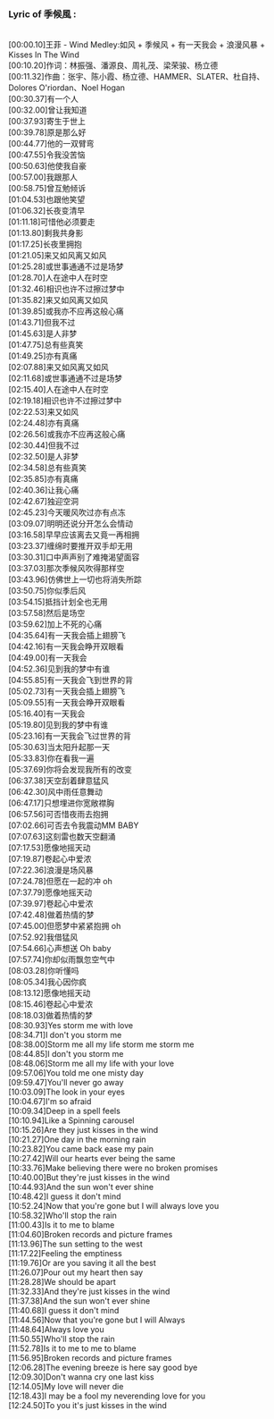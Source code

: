 <h3>Lyric of 季候風 :</h3><p><br>[00:00.10]王菲 - Wind Medley:如风 + 季候风 + 有一天我会 + 浪漫风暴 + Kisses In The Wind
<br>[00:10.20]作词：林振强、潘源良、周礼茂、梁荣骏、杨立德
<br>[00:11.32]作曲：张宇、陈小霞、杨立德、HAMMER、SLATER、杜自持、Dolores O'riordan、Noel Hogan
<br>[00:30.37]有一个人
<br>[00:32.00]曾让我知道
<br>[00:37.93]寄生于世上
<br>[00:39.78]原是那么好
<br>[00:44.77]他的一双臂弯
<br>[00:47.55]令我没苦恼
<br>[00:50.63]他使我自豪
<br>[00:57.00]我跟那人
<br>[00:58.75]曾互勉倾诉
<br>[01:04.53]也跟他笑望
<br>[01:06.32]长夜变清早
<br>[01:11.18]可惜他必须要走
<br>[01:13.80]剩我共身影
<br>[01:17.25]长夜里拥抱
<br>[01:21.05]来又如风离又如风
<br>[01:25.28]或世事通通不过是场梦
<br>[01:28.70]人在途中人在时空
<br>[01:32.46]相识也许不过擦过梦中
<br>[01:35.82]来又如风离又如风
<br>[01:39.85]或我亦不应再这般心痛
<br>[01:43.71]但我不过
<br>[01:45.63]是人非梦
<br>[01:47.75]总有些真笑
<br>[01:49.25]亦有真痛
<br>[02:07.88]来又如风离又如风
<br>[02:11.68]或世事通通不过是场梦
<br>[02:15.40]人在途中人在时空
<br>[02:19.18]相识也许不过擦过梦中
<br>[02:22.53]来又如风
<br>[02:24.48]亦有真痛
<br>[02:26.56]或我亦不应再这般心痛
<br>[02:30.44]但我不过
<br>[02:32.50]是人非梦
<br>[02:34.58]总有些真笑
<br>[02:35.85]亦有真痛
<br>[02:40.36]让我心痛
<br>[02:42.67]独迎空洞
<br>[02:45.23]今天暖风吹过亦有点冻
<br>[03:09.07]明明还说分开怎么会情动
<br>[03:16.58]早早应该离去又竟一再相拥
<br>[03:23.37]缠绵时要推开双手却无用
<br>[03:30.31]口中声声别了难掩渴望面容
<br>[03:37.03]那次季候风吹得那样空
<br>[03:43.96]仿佛世上一切也将消失所踪
<br>[03:50.75]你似季后风
<br>[03:54.15]抵挡计划全也无用
<br>[03:57.58]然后是场空
<br>[03:59.62]加上不死的心痛
<br>[04:35.64]有一天我会插上翅膀飞
<br>[04:42.16]有一天我会睁开双眼看
<br>[04:49.00]有一天我会
<br>[04:52.36]见到我的梦中有谁
<br>[04:55.85]有一天我会飞到世界的背
<br>[05:02.73]有一天我会插上翅膀飞
<br>[05:09.55]有一天我会睁开双眼看
<br>[05:16.40]有一天我会
<br>[05:19.80]见到我的梦中有谁
<br>[05:23.16]有一天我会飞过世界的背
<br>[05:30.63]当太阳升起那一天
<br>[05:33.83]你在看我一遍
<br>[05:37.69]你将会发现我所有的改变
<br>[06:37.38]天空刮着肆意猛风
<br>[06:42.30]风中雨任意舞动
<br>[06:47.17]只想埋进你宽敞襟胸
<br>[06:57.56]可否惜夜雨去抱拥
<br>[07:02.66]可否去令我震动MM BABY
<br>[07:07.63]这刻雷也数天空翻涌
<br>[07:17.53]愿像地摇天动
<br>[07:19.87]卷起心中爱浓
<br>[07:22.36]浪漫是场风暴
<br>[07:24.78]但愿在一起的冲 oh
<br>[07:37.79]愿像地摇天动
<br>[07:39.97]卷起心中爱浓
<br>[07:42.48]做着热情的梦
<br>[07:45.00]但愿梦中紧紧抱拥 oh
<br>[07:52.92]我借猛风
<br>[07:54.66]心声想送 Oh baby
<br>[07:57.74]你却似雨飘忽空气中
<br>[08:03.28]你听懂吗
<br>[08:05.34]我心因你疯
<br>[08:13.12]愿像地摇天动
<br>[08:15.46]卷起心中爱浓
<br>[08:18.03]做着热情的梦
<br>[08:30.93]Yes storm me with love
<br>[08:34.71]I don't you storm me
<br>[08:38.00]Storm me all my life storm me storm me
<br>[08:44.85]I don't you storm me
<br>[08:48.06]Storm me all my life with your love
<br>[09:57.06]You told me one misty day
<br>[09:59.47]You'll never go away
<br>[10:03.09]The look in your eyes
<br>[10:04.67]I'm so afraid
<br>[10:09.34]Deep in a spell feels
<br>[10:10.94]Like a Spinning carousel
<br>[10:15.26]Are they just kisses in the wind
<br>[10:21.27]One day in the morning rain
<br>[10:23.82]You came back ease my pain
<br>[10:27.42]Will our hearts ever being the same
<br>[10:33.76]Make believing there were no broken promises
<br>[10:40.00]But they're just kisses in the wind
<br>[10:44.93]And the sun won't ever shine
<br>[10:48.42]I guess it don't mind
<br>[10:52.24]Now that you're gone but I will always love you
<br>[10:58.32]Who'll stop the rain
<br>[11:00.43]Is it to me to blame
<br>[11:04.60]Broken records and picture frames
<br>[11:13.96]The sun setting to the west
<br>[11:17.22]Feeling the emptiness
<br>[11:19.76]Or are you saving it all the best
<br>[11:26.07]Pour out my heart then say
<br>[11:28.28]We should be apart
<br>[11:32.33]And they're just kisses in the wind
<br>[11:37.38]And the sun won't ever shine
<br>[11:40.68]I guess it don't mind
<br>[11:44.56]Now that you're gone but I will Always
<br>[11:48.64]Always love you
<br>[11:50.55]Who'll stop the rain
<br>[11:52.78]Is it to me to me to blame
<br>[11:56.95]Broken records and picture frames
<br>[12:06.28]The evening breeze is here say good bye
<br>[12:09.30]Don't wanna cry one last kiss
<br>[12:14.05]My love will never die
<br>[12:18.43]I may be a fool my neverending love for you
<br>[12:24.50]To you it's just kisses in the wind
</p>